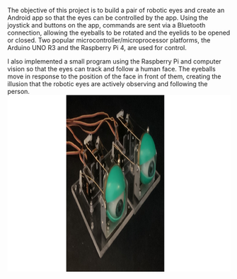 The objective of this project is to build a pair of robotic eyes and create an Android app so that the eyes can be controlled by the app. Using the joystick and buttons on the app, commands are sent via a Bluetooth connection, allowing the eyeballs to be rotated and the eyelids to be opened or closed. Two popular microcontroller/microprocessor platforms, the Arduino UNO R3 and the Raspberry Pi 4, are used for control.

I also implemented a small program using the Raspberry Pi and computer vision so that the eyes can track and follow a human face. The eyeballs move in response to the position of the face in front of them, creating the illusion that the robotic eyes are actively observing and following the person.
<img src="/eye_finish.jpg" alt="prototype" height="400">
